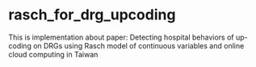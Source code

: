 # rasch_for_drg_upcoding
This is implementation about paper: Detecting hospital behaviors of up-coding on DRGs using Rasch model of continuous variables and online cloud computing in Taiwan

